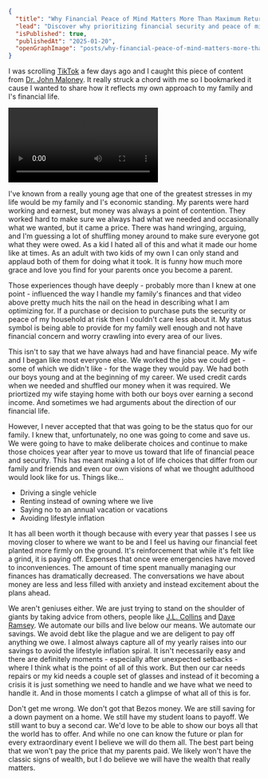 ```json meta
{
  "title": "Why Financial Peace of Mind Matters More Than Maximum Returns",
  "lead": "Discover why prioritizing financial security and peace of mind can be a more fulfilling path than chasing maximum returns. Learn how to build a family-focused money strategy that puts stability first in an uncertain world.",
  "isPublished": true,
  "publishedAt": "2025-01-20",
  "openGraphImage": "posts/why-financial-peace-of-mind-matters-more-than-maximum-returns/og-image.png"
}
```

I was scrolling [TikTok](https://www.tiktok.com/@stevan.freeborn) a few days ago and I caught this piece of content from [Dr. John Maloney](https://www.youtube.com/@TheDrJohnDelonyShow). It really struck a chord with me so I bookmarked it cause I wanted to share how it reflects my own approach to my family and I's financial life.

<video src="https://share.stevanfreeborn.com/blog.stevanfreeborn.com/why-financial-peace-of-mind-matters-more-than-maximum-returns/the-new-status-of-wealth.mp4" controls title="The New Status of Wealth"></video>

I've known from a really young age that one of the greatest stresses in my life would be my family and I's economic standing. My parents were hard working and earnest, but money was always a point of contention. They worked hard to make sure we always had what we needed and occasionally what we wanted, but it came a price. There was hand wringing, arguing, and I'm guessing a lot of shuffling money around to make sure everyone got what they were owed. As a kid I hated all of this and what it made our home like at times. As an adult with two kids of my own I can only stand and applaud both of them for doing what it took. It is funny how much more grace and love you find for your parents once you become a parent.

Those experiences though have deeply - probably more than I knew at one point - influenced the way I handle my family's finances and that video above pretty much hits the nail on the head in describing what I am optimizing for. If a purchase or decision to purchase puts the security or peace of my household at risk then I couldn't care less about it. My status symbol is being able to provide for my family well enough and not have financial concern and worry crawling into every area of our lives.

This isn't to say that we have always had and have financial peace. My wife and I began like most everyone else. We worked the jobs we could get - some of which we didn't like - for the wage they would pay. We had both our boys young and at the beginning of my career. We used credit cards when we needed and shuffled our money when it was required. We priortized my wife staying home with both our boys over earning a second income. And sometimes we had arguments about the direction of our financial life.

However, I never accepted that that was going to be the status quo for our family. I knew that, unfortunately, no one was going to come and save us. We were going to have to make deliberate choices and continue to make those choices year after year to move us toward that life of financial peace and security. This has meant making a lot of life choices that differ from our family and friends and even our own visions of what we thought adulthood would look like for us. Things like...

- Driving a single vehicle
- Renting instead of owning where we live
- Saying no to an annual vacation or vacations
- Avoiding lifestyle inflation

It has all been worth it though because with every year that passes I see us moving closer to where we want to be and I feel us having our financial feet planted more firmly on the ground. It's reinforcement that while it's felt like a grind, it is paying off. Expenses that once were emergencies have moved to inconveniences. The amount of time spent manually managing our finances has dramatically decreased. The conversations we have about money are less and less filled with anxiety and instead excitement about the plans ahead.

We aren't geniuses either. We are just trying to stand on the shoulder of giants by taking advice from others, people like [J.L. Collins](https://jlcollinsnh.com/) and [Dave Ramsey](https://www.ramseysolutions.com/). We automate our bills and live below our means. We automate our savings. We avoid debt like the plague and we are deligent to pay off anything we owe. I almost always capture all of my yearly raises into our savings to avoid the lifestyle inflation spiral. It isn't necessarily easy and there are definitely moments - especially after unexpected setbacks - where I think what is the point of all of this work. But then our car needs repairs or my kid needs a couple set of glasses and instead of it becoming a crisis it is just something we need to handle and we have what we need to handle it. And in those moments I catch a glimpse of what all of this is for.

Don't get me wrong. We don't got that Bezos money. We are still saving for a down payment on a home. We still have my student loans to payoff. We still want to buy a second car. We'd love to be able to show our boys all that the world has to offer. And while no one can know the future or plan for every extraordinary event I believe we will do them all. The best part being that we won't pay the price that my parents paid. We likely won't have the classic signs of wealth, but I do believe we will have the wealth that really matters.

